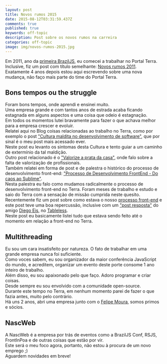 ```yaml
---
layout: post
title: Novos rumos 2015
date: 2015-08-12T03:31:59.437Z
comments: true
published: true
keywords: off-topic
description: Post sobre os novos rumos na carreira
categories: off-topic
image: img/novos-rumos-2015.jpg
---
```

Em 2011, ano da [primeira BrazilJS](http://jaydson.org/brazil-js-2011-epicwin/), eu comecei a trabalhar no Portal Terra.  
Inclusive, fiz um post com título semelhante: [Novos rumos 2011](http://jaydson.org/novos-rumos-2011/).  
Exatamente 4 anos depois estou aqui escrevendo sobre uma nova mudança, não faço mais parte do time do Portal Terra.  

## Bons tempos ou the struggle
Foram bons tempos, onde aprendi e ensinei muito.  
Uma empresa grande e com tantos anos de estrada acaba ficando estagnada em alguns aspectos e uma coisa que odeio é estagnação.  
Em todos os momentos lutei bravamente para fazer o que achava melhor para a empresa crescer e evoluir.  
Relatei aqui no Blog coisas relacionadas ao trabalho no Terra, como por exemplo o post ["Cultura maldita no desenvolvimento de software"](http://jaydson.org/cultura-maldita-no-desenvolvimento-de-software/), que por sinal é o meu post mais acessado ever.  
Neste post eu levanto os sintomas desta Cultura e tento guiar a um caminho de extermínio da tal maldição.  
Outro post relacionado é o ["Valorize a prata da casa"](http://jaydson.org/valorize-a-prata-da-casa/), onde falo sobre a falta de valorização de profissionais.  
Também relatei em forma de post e de palestra o histórico do processo de desenvolvimento front-end: ["Processo de Desenvolvimento FrontEnd - Do caos ao Sublime"](http://jaydson.org/processo-de-desenvolvimento-frontend-do-caos-ao-sublime/).  
Nesta palestra eu falo como mudamos radicalmente o processo de desenvolvimento front-end no Terra. Foram meses de trabalho e estudo e saio do Terra com a sensação de missão cumprida neste quesito.  
Recentemente fiz um post sobre como estava o nosso [processo front-end](http://jaydson.org/processo-front-end-no-terra/) e este post teve uma boa repercussão, inclusive com um ["post resposta"](http://tableless.com.br/processo-front-end-na-locaweb/) do amigo [Diego Eis](https://twitter.com/diegoeis), no [Tableless](http://tableless.com.br/).  
Neste post eu basicamente listei tudo que estava sendo feito até o momento em relação a front-end no Terra.  

## Multithreading
Eu sou um cara insatisfeito por natureza.
O fato de trabalhar em uma grande empresa nunca foi suficiente.  
Como voces sabem, eu sou organizador da maior conferência JavaScript do mundo, e acreditem, organizar um evento deste porte consome 1 ano inteiro de trabalho.   
Além disso, eu sou apaixonado pelo que faço. Adoro programar e criar coisas.  
Desde sempre eu sou envolvido com a comunidade open-source.  
Durante este tempo no Terra, em nenhum momento parei de fazer o que fazia antes, muito pelo contrário.  
Há uns 2 anos, abri uma empresa junto com o [Felipe Moura](http://twitter.com/felipenmoura), somos primos e sócios.  

## NascWeb
A NascWeb é a empresa por trás de eventos como a BrazilJS Conf, RSJS, FrontInPoa e de outras coisas que estão por vir.  
Este será o meu foco agora, portanto, não estou à procura de um novo emprego ;)  
Aguardem novidades em breve!    
